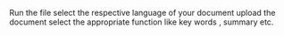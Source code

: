 Run the file 
select the respective language of your document
upload the document 
select the appropriate function like key words , summary etc.
